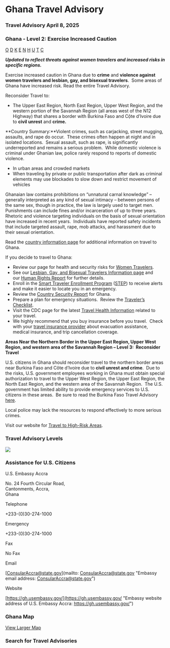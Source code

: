 # Ghana Travel Advisory

### Travel Advisory April 8, 2025

### Ghana - Level 2: Exercise Increased Caution

[O](javascript:void(0); "Tool Tip: Other")
[D](javascript:void(0); "Tool Tip: Wrongful Detention")
[K](javascript:void(0); "Tool Tip: Kidnap and Hostage")
[E](javascript:void(0); "Tool Tip: Event")
[N](javascript:void(0); "Tool Tip: Disaster")
[H](javascript:void(0); "Tool Tip: Health")
[U](javascript:void(0); "Tool Tip: Civil Unrest")
[T](javascript:void(0); "Tool Tip: Terrorism")
[C](javascript:void(0); "Tool Tip: Crimes")

***Updated to reflect threats against women travelers and increased risks in specific regions.***

Exercise increased caution in Ghana due to **crime** and **violence against women travelers and lesbian, gay, and bisexual travelers**.  Some areas of Ghana have increased risk. Read the entire Travel Advisory.

Reconsider Travel to:

* The Upper East Region, North East Region, Upper West Region, and the western portion of the Savannah Region (all areas west of the N12 Highway) that shares a border with Burkina Faso and Cộte d’Ivoire due to **civil unrest** and **crime.**

**Country Summary:**Violent crimes, such as carjacking, street mugging, assaults, and rape do occur.  These crimes often happen at night and in isolated locations.  Sexual assault, such as rape, is significantly underreported and remains a serious problem.  While domestic violence is criminal under Ghanian law, police rarely respond to reports of domestic violence.

* In urban areas and crowded markets
* When traveling by private or public transportation after dark as criminal elements may use blockades to slow down and restrict movement of vehicles

Ghanaian law contains prohibitions on “unnatural carnal knowledge” – generally interpreted as any kind of sexual intimacy – between persons of the same sex, though in practice, the law is largely used to target men.  Punishments can include fines and/or incarceration of up to three years.  Rhetoric and violence targeting individuals on the basis of sexual orientation have increased in recent years.  Individuals have reported safety incidents that include targeted assault, rape, mob attacks, and harassment due to their sexual orientation.

Read the [country information page](https://travel.state.gov/content/travel/en/international-travel/International-Travel-Country-Information-Pages/Ghana.html) for additional information on travel to Ghana.

If you decide to travel to Ghana:

* Review our page for health and security risks for [Women Travelers](https://travel.state.gov/content/travel/en/international-travel/before-you-go/travelers-with-special-considerations/women-travelers.html).
* See our [Lesbian, Gay, and Bisexual Travelers Information page](https://travel.state.gov/content/travel/en/international-travel/before-you-go/travelers-with-special-considerations/lgb.html) and  our [Human Rights Report](https://www.state.gov/reports/2023-country-reports-on-human-rights-practices/ghana/) for further details.
* Enroll in the [Smart Traveler Enrollment Program](https://step.state.gov/step/) ([STEP](https://step.state.gov/step/)) to receive alerts and make it easier to locate you in an emergency.
* Review the [Country Security Report](https://www.osac.gov/Content/Report/59b606e3-59bc-48e5-ab3b-1ca4b5396238) for Ghana.
* Prepare a plan for emergency situations.  Review the [Traveler’s Checklist](https://travel.state.gov/content/passports/en/go/checklist.html).
* Visit the CDC page for the latest [Travel Health Information](https://wwwnc.cdc.gov/travel/destinations/traveler/none/ghana?s_cid=ncezid-dgmq-travel-single-001) related to your travel.
* We highly recommend that you buy insurance before you travel.  Check with your [travel insurance provider](https://travel.state.gov/content/travel/en/international-travel/before-you-go/your-health-abroad/Insurance_Coverage_Overseas.html) about evacuation assistance, medical insurance, and trip cancellation coverage.

**Areas Near the Northern Border in the Upper East Region, Upper West Region, and western area of the Savannah Region – Level 3:  Reconsider Travel**

U.S. citizens in Ghana should reconsider travel to the northern border areas near Burkina Faso and Côte d’Ivoire due to **civil unrest and crime**.  Due to the risks, U.S. government employees working in Ghana must obtain special authorization to travel to the Upper West Region, the Upper East Region, the North East Region, and the western area of the Savannah Region.  The U.S. government has limited ability to provide emergency services to U.S. citizens in these areas.  Be sure to read the Burkina Faso Travel Advisory [here](https://travel.state.gov/content/travel/en/traveladvisories/traveladvisories/burkina-faso-travel-advisory.html).

Local police may lack the resources to respond effectively to more serious crimes.

Visit our website for [Travel to High-Risk Areas](https://travel.state.gov/content/passports/en/go/TraveltoHighRiskAreas.html).

### Travel Advisory Levels

[![](/content/dam/NEWTravelAssets/images/travel-levelv1.svg)](/content/travel/en/international-travel/before-you-go/about-our-new-products.html "Travel Advisory Levels")

### Assistance for U.S. Citizens

U.S. Embassy Accra

No. 24 Fourth Circular Road,  
Cantonments, Accra,  
Ghana

Telephone

+233-(0)30-274-1000

Emergency

+233-(0)30-274-1000

Fax

No Fax

Email

[ConsularAccra@state.gov](mailto: ConsularAccra@state.gov "Embassy email address: ConsularAccra@state.gov")

Website

[https://gh.usembassy.gov/](https://gh.usembassy.gov/ "Embassy website address of U.S. Embassy Accra: https://gh.usembassy.gov/")

### Ghana Map

[View Larger Map](https://travelmaps.state.gov/TSGMap/?extent=-7.691877052,4.564547103,5.606303709,11.467937066 "Map of Ghana")



### Search for Travel Advisories